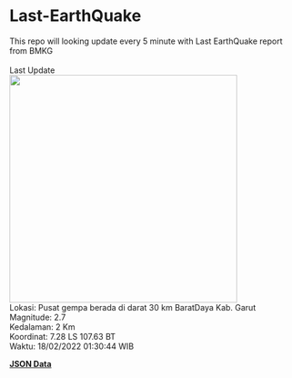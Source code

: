 # Last-EarthQuake
This repo will looking update every 5 minute with Last EarthQuake report from BMKG
<br>
<br>
Last Update
<br>
<img src="https://ews.bmkg.go.id/TEWS/data/20220218013044.mmi.jpg" width="400"/>
<br>
Lokasi: Pusat gempa berada di darat 30 km BaratDaya Kab. Garut <br>
Magnitude: 2.7 <br>
Kedalaman: 2 Km <br>
Koordinat: 7.28 LS 107.63 BT <br>
Waktu: 18/02/2022 01:30:44 WIB <br>

<a href="./data/data.json">**JSON Data**</a>
